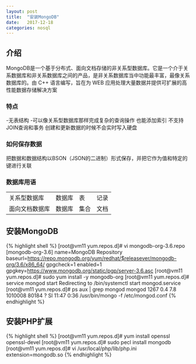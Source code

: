 ```yaml
---
layout: post
title:  "安装MongoDB"
date:   2017-12-18
categories: nosql
---
```


## 介绍
MongoDB是一个基于分布式、面向文档存储的非关系型数据库。它是一个介于关系数据库和非关系数据库之间的产品，是非关系数据库当中功能最丰富，最像关系数据库的。由 C++ 语言编写，旨在为 WEB 应用处理大量数据并提供可扩展的高性能数据存储解决方案

### 特点
-无表结构
-可以像关系型数据库那样完成复杂的查询操作
也能添加索引
不支持JOIN查询和事务
创建和更新数据的时候不会实时写入硬盘

### 如何保存数据
把数据和数据结构以BSON（JSON的二进制）形式保存，并把它作为值和特定的键进行关联

### 数据库用语

<table>
<tr>
<td>关系型数据库</td>
<td>数据库</td>
<td>表</td>
<td>记录</td>
</tr>
<tr>
<td>面向文档数据库</td>
<td>数据库</td>
<td>集合</td>
<td>文档</td>
</tr>
</table>

## 安装MongoDB
{% highlight shell %}
[root@vm11 yum.repos.d]# vi mongodb-org-3.6.repo
[mongodb-org-3.6]
name=MongoDB Repository
baseurl=https://repo.mongodb.org/yum/redhat/$releasever/mongodb-org/3.6/x86_64/
gpgcheck=1
enabled=1
gpgkey=https://www.mongodb.org/static/pgp/server-3.6.asc
[root@vm11 yum.repos.d]# sudo yum install -y mongodb-org
[root@vm11 yum.repos.d]# service mongod start
Redirecting to /bin/systemctl start mongod.service
[root@vm11 yum.repos.d]# ps aux | grep mongod
mongod    1267  0.4  7.8 1010008 80184 ?       Sl   11:47   0:36 /usr/bin/mongo  -f /etc/mongod.conf
{% endhighlight %}

## 安装PHP扩展
{% highlight shell %}
[root@vm11 yum.repos.d]# yum install openssl openssl-devel
[root@vm11 yum.repos.d]# sudo pecl install mongodb
[root@vm11 yum.repos.d]# vi /usr/local/php/lib/php.ini
extension=mongodb.so
{% endhighlight %}